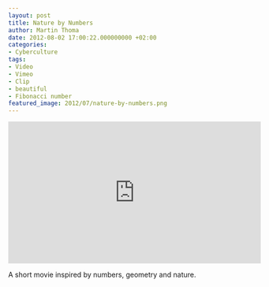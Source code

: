 ```yaml
---
layout: post
title: Nature by Numbers
author: Martin Thoma
date: 2012-08-02 17:00:22.000000000 +02:00
categories:
- Cyberculture
tags:
- Video
- Vimeo
- Clip
- beautiful
- Fibonacci number
featured_image: 2012/07/nature-by-numbers.png
---
```

<iframe src="http://player.vimeo.com/video/9953368" width="512" height="288" frameborder="0" webkitAllowFullScreen mozallowfullscreen allowFullScreen></iframe>

A short movie inspired by numbers, geometry and nature.
